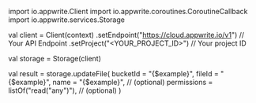 import io.appwrite.Client
import io.appwrite.coroutines.CoroutineCallback
import io.appwrite.services.Storage

val client = Client(context)
    .setEndpoint("https://cloud.appwrite.io/v1") // Your API Endpoint
    .setProject("<YOUR_PROJECT_ID>") // Your project ID

val storage = Storage(client)

val result = storage.updateFile(
    bucketId = "{$example}", 
    fileId = "{$example}", 
    name = "{$example}", // (optional)
    permissions = listOf("read("any")"), // (optional)
)